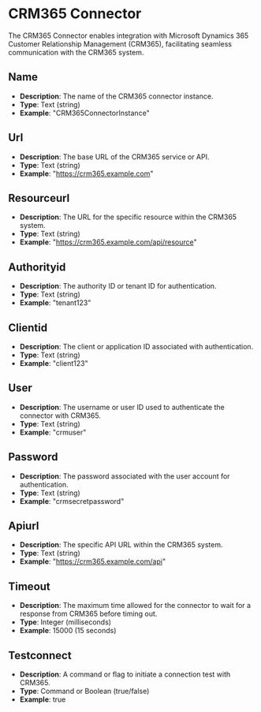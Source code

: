 # CRM365 Connector

The CRM365 Connector enables integration with Microsoft Dynamics 365 Customer Relationship Management (CRM365), facilitating seamless communication with the CRM365 system.

## Name
- **Description**: The name of the CRM365 connector instance.
- **Type**: Text (string)
- **Example**: "CRM365ConnectorInstance"

## Url
- **Description**: The base URL of the CRM365 service or API.
- **Type**: Text (string)
- **Example**: "https://crm365.example.com"

## Resourceurl
- **Description**: The URL for the specific resource within the CRM365 system.
- **Type**: Text (string)
- **Example**: "https://crm365.example.com/api/resource"

## Authorityid
- **Description**: The authority ID or tenant ID for authentication.
- **Type**: Text (string)
- **Example**: "tenant123"

## Clientid
- **Description**: The client or application ID associated with authentication.
- **Type**: Text (string)
- **Example**: "client123"

## User
- **Description**: The username or user ID used to authenticate the connector with CRM365.
- **Type**: Text (string)
- **Example**: "crmuser"

## Password
- **Description**: The password associated with the user account for authentication.
- **Type**: Text (string)
- **Example**: "crmsecretpassword"

## Apiurl
- **Description**: The specific API URL within the CRM365 system.
- **Type**: Text (string)
- **Example**: "https://crm365.example.com/api"

## Timeout
- **Description**: The maximum time allowed for the connector to wait for a response from CRM365 before timing out.
- **Type**: Integer (milliseconds)
- **Example**: 15000 (15 seconds)

## Testconnect
- **Description**: A command or flag to initiate a connection test with CRM365.
- **Type**: Command or Boolean (true/false)
- **Example**: true
